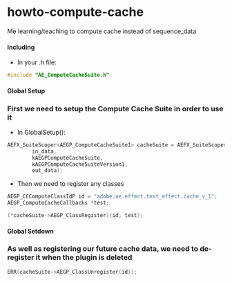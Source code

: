 # howto-compute-cache
 Me learning/teaching to compute cache instead of sequence_data

#### Including
* In your .h file:
```C++
#include "AE_ComputeCacheSuite.h"
```

#### Global Setup
### First we need to setup the Compute Cache Suite in order to use it
* In GlobalSetup():
```C++
AEFX_SuiteScoper<AEGP_ComputeCacheSuite1> cacheSuite = AEFX_SuiteScoper<AEGP_ComputeCacheSuite1>(
		in_data,
		kAEGPComputeCacheSuite,
		kAEGPComputeCacheSuiteVersion1,
		out_data);
```
* Then we need to register any classes <INSERT BETTER DESCRIPTION HERE>

```C++
AEGP_CCComputeClassIdP id = "adobe.ae.effect.test_effect.cache_v_1";
AEGP_ComputeCacheCallbacks *test;

(*cacheSuite->AEGP_ClassRegister)(id, test);
```

#### Global Setdown
### As well as registering our future cache data, we need to de-register it when the plugin is deleted
```C++
ERR(cacheSuite->AEGP_ClassUnregister(id));
```

